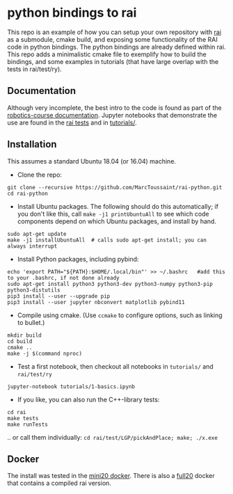 # python bindings to rai

This repo is an example of how you can setup your own repository with
[rai](https://github.com/MarcToussaint/rai) as a submodule, cmake
build, and exposing some functionality of the RAI code in python
bindings. The python bindings are already defined within rai. This
repo adds a minimalistic cmake file to exemplify how to build the
bindings, and some examples in tutorials (that have large overlap with
the tests in rai/test/ry).


## Documentation

Although very incomplete, the best intro to the code is found as part
of the
[robotics-course documentation](https://marctoussaint.github.io/robotics-course/). Jupyter
notebooks that demonstrate the use are found in the
[rai tests](https://github.com/MarcToussaint/rai/tree/master/test/ry)
and in [tutorials/](tutorials/).

## Installation

This assumes a standard Ubuntu 18.04 (or 16.04) machine.

* Clone the repo:
```
git clone --recursive https://github.com/MarcToussaint/rai-python.git
cd rai-python
```

* Install Ubuntu packages. The following should do this automatically; if you don't like this, call `make -j1 printUbuntuAll` to see which code components depend on which Ubuntu packages, and install by hand.
```
sudo apt-get update
make -j1 installUbuntuAll  # calls sudo apt-get install; you can always interrupt
```

* Install Python packages, including pybind:
```
echo 'export PATH="${PATH}:$HOME/.local/bin"' >> ~/.bashrc   #add this to your .bashrc, if not done already
sudo apt-get install python3 python3-dev python3-numpy python3-pip python3-distutils
pip3 install --user --upgrade pip
pip3 install --user jupyter nbconvert matplotlib pybind11
```

* Compile using cmake. (Use `ccmake` to configure options, such as linking to bullet.)
```
mkdir build
cd build
cmake ..
make -j $(command nproc)
```

* Test a first notebook, then checkout all notebooks in `tutorials/` and `rai/test/ry`
```
jupyter-notebook tutorials/1-basics.ipynb
```

* If you like, you can also run the C++-library tests:
```
cd rai
make tests
make runTests
```
.. or call them individually: `cd rai/test/LGP/pickAndPlace; make; ./x.exe`

## Docker

The install was tested in the
[mini20 docker](https://github.com/MarcToussaint/rai-maintenance/tree/master/docker/mini20). There
is also a
[full20](https://github.com/MarcToussaint/rai-maintenance/tree/master/docker/full20)
docker that contains a compiled rai version.

